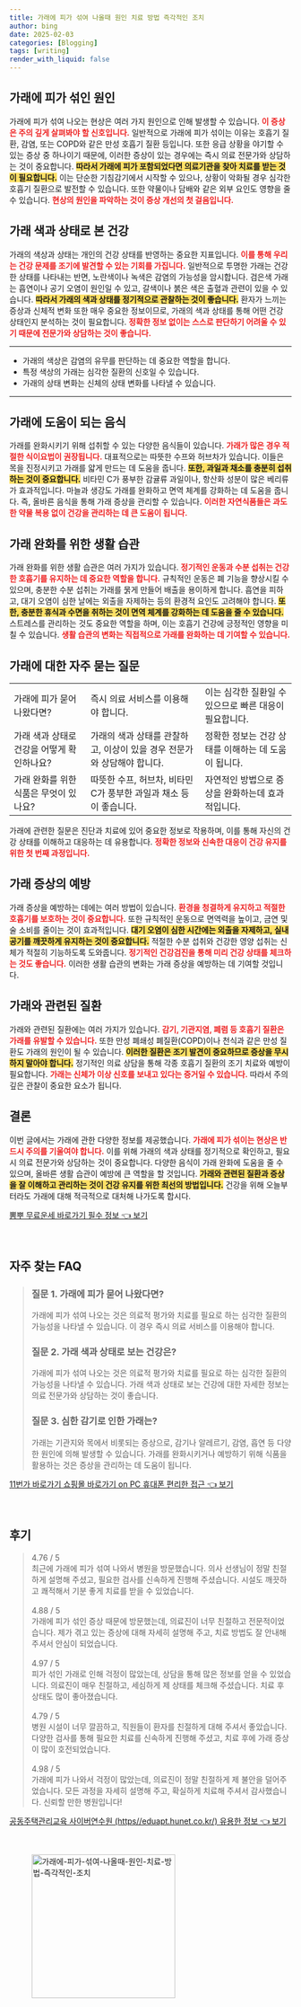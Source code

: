 ```yaml
---
title: 가래에 피가 섞여 나올때 원인 치료 방법 즉각적인 조치
author: bing
date: 2025-02-03
categories: [Blogging]
tags: [writing]
render_with_liquid: false
---
```



<h2 id='가래에 피가 섞인 원인'>가래에 피가 섞인 원인</h2>

<p>가래에 피가 섞여 나오는 현상은 여러 가지 원인으로 인해 발생할 수 있습니다. <b><span style="color: #ee2323;">이 증상은 주의 깊게 살펴봐야 할 신호입니다.</span></b> 일반적으로 가래에 피가 섞이는 이유는 호흡기 질환, 감염, 또는 COPD와 같은 만성 호흡기 질환 등입니다. 또한 응급 상황을 야기할 수 있는 증상 중 하나이기 때문에, 이러한 증상이 있는 경우에는 즉시 의료 전문가와 상담하는 것이 중요합니다. <b><span style="background-color: #ffe066;">따라서 가래에 피가 포함되었다면 의료기관을 찾아 치료를 받는 것이 필요합니다.</span></b> 이는 단순한 기침감기에서 시작할 수 있으나, 상황이 악화될 경우 심각한 호흡기 질환으로 발전할 수 있습니다. 또한 약물이나 담배와 같은 외부 요인도 영향을 줄 수 있습니다. <b><span style="color: #ee2323;">현상의 원인을 파악하는 것이 증상 개선의 첫 걸음입니다.</span></b></p>

<h2 id='가래 색과 상태로 본 건강'>가래 색과 상태로 본 건강</h2>

<p>가래의 색상과 상태는 개인의 건강 상태를 반영하는 중요한 지표입니다. <b><span style="color: #ee2323;">이를 통해 우리는 건강 문제를 조기에 발견할 수 있는 기회를 가집니다.</span></b> 일반적으로 투명한 가래는 건강한 상태를 나타내는 반면, 노란색이나 녹색은 감염의 가능성을 암시합니다. 검은색 가래는 흡연이나 공기 오염이 원인일 수 있고, 갈색이나 붉은 색은 출혈과 관련이 있을 수 있습니다. <b><span style="background-color: #ffe066;">따라서 가래의 색과 상태를 정기적으로 관찰하는 것이 좋습니다.</span></b> 환자가 느끼는 증상과 신체적 변화 또한 매우 중요한 정보이므로, 가래의 색과 상태를 통해 어떤 건강 상태인지 분석하는 것이 필요합니다. <b><span style="color: #ee2323;">정확한 정보 없이는 스스로 판단하기 어려울 수 있기 때문에 전문가와 상담하는 것이 좋습니다.</span></b></p>

<hr />

<ul>
    <li>가래의 색상은 감염의 유무를 판단하는 데 중요한 역할을 합니다.</li>
    <li>특정 색상의 가래는 심각한 질환의 신호일 수 있습니다.</li>
    <li>가래의 상태 변화는 신체의 상태 변화를 나타낼 수 있습니다.</li>
</ul>

<hr />

<h2 id='가래에 도움이 되는 음식'>가래에 도움이 되는 음식</h2>

<p>가래를 완화시키기 위해 섭취할 수 있는 다양한 음식들이 있습니다. <b><span style="color: #ee2323;">가래가 많은 경우 적절한 식이요법이 권장됩니다.</span></b> 대표적으로는 따뜻한 수프와 허브차가 있습니다. 이들은 목을 진정시키고 가래를 얇게 만드는 데 도움을 줍니다. <b><span style="background-color: #ffe066;">또한, 과일과 채소를 충분히 섭취하는 것이 중요합니다.</span></b> 비타민 C가 풍부한 감귤류 과일이나, 항산화 성분이 많은 베리류가 효과적입니다. 마늘과 생강도 가래를 완화하고 면역 체계를 강화하는 데 도움을 줍니다. 즉, 올바른 음식을 통해 가래 증상을 관리할 수 있습니다. <b><span style="color: #ee2323;">이러한 자연식품들은 과도한 약물 복용 없이 건강을 관리하는 데 큰 도움이 됩니다.</span></b></p>

<h2 id='가래 완화를 위한 생활 습관'>가래 완화를 위한 생활 습관</h2>

<p>가래 완화를 위한 생활 습관은 여러 가지가 있습니다. <b><span style="color: #ee2323;">정기적인 운동과 수분 섭취는 건강한 호흡기를 유지하는 데 중요한 역할을 합니다.</span></b> 규칙적인 운동은 폐 기능을 향상시킬 수 있으며, 충분한 수분 섭취는 가래를 묽게 만들어 배출을 용이하게 합니다. 흡연을 피하고, 대기 오염이 심한 날에는 외출을 자제하는 등의 환경적 요인도 고려해야 합니다. <b><span style="background-color: #ffe066;">또한, 충분한 휴식과 수면을 취하는 것이 면역 체계를 강화하는 데 도움을 줄 수 있습니다.</span></b> 스트레스를 관리하는 것도 중요한 역할을 하며, 이는 호흡기 건강에 긍정적인 영향을 미칠 수 있습니다. <b><span style="color: #ee2323;">생활 습관의 변화는 직접적으로 가래를 완화하는 데 기여할 수 있습니다.</span></b></p>

<h2 id='가래에 대한 자주 묻는 질문'>가래에 대한 자주 묻는 질문</h2>

<table>
    <tr>
        <td>가래에 피가 묻어 나왔다면?</td>
        <td>즉시 의료 서비스를 이용해야 합니다.</td>
        <td>이는 심각한 질환일 수 있으므로 빠른 대응이 필요합니다.</td>
    </tr>
    <tr>
        <td>가래 색과 상태로 건강을 어떻게 확인하나요?</td>
        <td>가래의 색과 상태를 관찰하고, 이상이 있을 경우 전문가와 상담해야 합니다.</td>
        <td>정확한 정보는 건강 상태를 이해하는 데 도움이 됩니다.</td>
    </tr>
    <tr>
        <td>가래 완화를 위한 식품은 무엇이 있나요?</td>
        <td> 따뜻한 수프, 허브차, 비타민 C가 풍부한 과일과 채소 등이 좋습니다.</td>
        <td>자연적인 방법으로 증상을 완화하는데 효과적입니다.</td>
    </tr>
</table>

<p>가래에 관련한 질문은 진단과 치료에 있어 중요한 정보로 작용하며, 이를 통해 자신의 건강 상태를 이해하고 대응하는 데 유용합니다. <b><span style="color: #ee2323;">정확한 정보와 신속한 대응이 건강 유지를 위한 첫 번째 과정입니다.</span></b></p>

<h2 id='가래 증상의 예방'>가래 증상의 예방</h2>

<p>가래 증상을 예방하는 데에는 여러 방법이 있습니다. <b><span style="color: #ee2323;">환경을 청결하게 유지하고 적절한 호흡기를 보호하는 것이 중요합니다.</span></b> 또한 규칙적인 운동으로 면역력을 높이고, 금연 및 술 소비를 줄이는 것이 효과적입니다. <b><span style="background-color: #ffe066;">대기 오염이 심한 시간에는 외출을 자제하고, 실내 공기를 깨끗하게 유지하는 것이 중요합니다.</span></b> 적절한 수분 섭취와 건강한 영양 섭취는 신체가 적절히 기능하도록 도와줍니다. <b><span style="color: #ee2323;">정기적인 건강검진을 통해 미리 건강 상태를 체크하는 것도 좋습니다.</span></b> 이러한 생활 습관의 변화는 가래 증상을 예방하는 데 기여할 것입니다.</p>

<h2 id='가래와 관련된 질환'>가래와 관련된 질환</h2>

<p>가래와 관련된 질환에는 여러 가지가 있습니다. <b><span style="color: #ee2323;">감기, 기관지염, 폐렴 등 호흡기 질환은 가래를 유발할 수 있습니다.</span></b> 또한 만성 폐쇄성 폐질환(COPD)이나 천식과 같은 만성 질환도 가래의 원인이 될 수 있습니다. <b><span style="background-color: #ffe066;">이러한 질환은 조기 발견이 중요하므로 증상을 무시하지 말아야 합니다.</span></b> 정기적인 의료 상담을 통해 각종 호흡기 질환의 조기 치료와 예방이 필요합니다. <b><span style="color: #ee2323;">가래는 신체가 이상 신호를 보내고 있다는 증거일 수 있습니다.</span></b> 따라서 주의 깊은 관찰이 중요한 요소가 됩니다.</p>

<h2 id='결론'>결론</h2>

<p>이번 글에서는 가래에 관한 다양한 정보를 제공했습니다. <b><span style="color: #ee2323;">가래에 피가 섞이는 현상은 반드시 주의를 기울여야 합니다.</span></b> 이를 위해 가래의 색과 상태를 정기적으로 확인하고, 필요시 의료 전문가와 상담하는 것이 중요합니다. 다양한 음식이 가래 완화에 도움을 줄 수 있으며, 올바른 생활 습관이 예방에 큰 역할을 할 것입니다. <b><span style="background-color: #ffe066;">가래와 관련된 질환과 증상을 잘 이해하고 관리하는 것이 건강 유지를 위한 최선의 방법입니다.</span></b> 건강을 위해 오늘부터라도 가래에 대해 적극적으로 대처해 나가도록 합시다.</p>


<p><a class="click-button" title="뽐뿌 무료운세 바로가기 필수 정보" href="https://24nara.github.io/posts/%EB%BD%90%EB%BF%8C-%EB%AC%B4%EB%A3%8C%EC%9A%B4%EC%84%B8-%EB%B0%94%EB%A1%9C%EA%B0%80%EA%B8%B0-%ED%95%84%EC%88%98-%EC%A0%95%EB%B3%B4/" rel="dofollow">뽐뿌 무료운세 바로가기 필수 정보 👈 보기</a></p><br>
<h2 id='자주_찾는_FAQ'>자주 찾는 FAQ</h2>
<div itemscope="" itemtype="https://schema.org/FAQPage"> 
<blockquote> 
<div itemscope="" itemprop="mainEntity" itemtype="https://schema.org/Question"> 
<h3 itemprop="name">질문 1. 가래에 피가 묻어 나왔다면?</h3> 
<div itemscope="" itemprop="acceptedAnswer" itemtype="https://schema.org/Answer"> 
<span itemprop="text"> 
<p>가래에 피가 섞여 나오는 것은 의료적 평가와 치료를 필요로 하는 심각한 질환의 가능성을 나타낼 수 있습니다. 이 경우 즉시 의료 서비스를 이용해야 합니다.</p> 
</span> 
</div> 
</div> 
<div itemscope="" itemprop="mainEntity" itemtype="https://schema.org/Question"> 
<h3 itemprop="name">질문 2. 가래 색과 상태로 보는 건강은?</h3> 
<div itemscope="" itemprop="acceptedAnswer" itemtype="https://schema.org/Answer"> 
<span itemprop="text"> 
<p>가래에 피가 섞여 나오는 것은 의료적 평가와 치료를 필요로 하는 심각한 질환의 가능성을 나타낼 수 있습니다. 가래 색과 상태로 보는 건강에 대한 자세한 정보는 의료 전문가와 상담하는 것이 좋습니다.</p> 
</span> 
</div> 
</div> 
<div itemscope="" itemprop="mainEntity" itemtype="https://schema.org/Question"> 
<h3 itemprop="name">질문 3. 심한 감기로 인한 가래는?</h3> 
<div itemscope="" itemprop="acceptedAnswer" itemtype="https://schema.org/Answer"> 
<span itemprop="text"> 
<p>가래는 기관지와 목에서 비롯되는 증상으로, 감기나 알레르기, 감염, 흡연 등 다양한 원인에 의해 발생할 수 있습니다. 가래를 완화시키거나 예방하기 위해 식품을 활용하는 것은 증상을 관리하는 데 도움이 됩니다.</p> 
</span> 
</div> 
</div> 
</blockquote> 
</div>
<p><a class="click-button" title="11번가 바로가기 쇼핑몰 바로가기 on PC 휴대폰 편리한 접근" href="https://24nara.github.io/posts/11%EB%B2%88%EA%B0%80-%EB%B0%94%EB%A1%9C%EA%B0%80%EA%B8%B0-%EC%87%BC%ED%95%91%EB%AA%B0-%EB%B0%94%EB%A1%9C%EA%B0%80%EA%B8%B0-on-PC-%ED%9C%B4%EB%8C%80%ED%8F%B0-%ED%8E%B8%EB%A6%AC%ED%95%9C-%EC%A0%91%EA%B7%BC/" rel="dofollow">11번가 바로가기 쇼핑몰 바로가기 on PC 휴대폰 편리한 접근 👈 보기</a></p><br>
<h2 id='후기'>후기</h2>
<div itemscope itemtype="https://schema.org/Product">
  <blockquote>
  <div itemprop="review" itemscope itemtype="https://schema.org/Review">
      <div itemprop="reviewRating" itemscope itemtype="https://schema.org/Rating"> <span itemprop="ratingValue">4.76</span> / <span itemprop="bestRating">5</span> </div>
      <span itemprop="reviewBody">최근에 가래에 피가 섞여 나와서 병원을 방문했습니다. 의사 선생님이 정말 친절하게 설명해 주셨고, 필요한 검사를 신속하게 진행해 주셨습니다. 시설도 깨끗하고 쾌적해서 기분 좋게 치료를 받을 수 있었습니다.</span>
  </div>
  <br>
  <div itemprop="review" itemscope itemtype="https://schema.org/Review">
      <div itemprop="reviewRating" itemscope itemtype="https://schema.org/Rating"> <span itemprop="ratingValue">4.88</span> / <span itemprop="bestRating">5</span> </div>
      <span itemprop="reviewBody">가래에 피가 섞인 증상 때문에 방문했는데, 의료진이 너무 친절하고 전문적이었습니다. 제가 겪고 있는 증상에 대해 자세히 설명해 주고, 치료 방법도 잘 안내해 주셔서 안심이 되었습니다.</span>
  </div>
  <br>
  <div itemprop="review" itemscope itemtype="https://schema.org/Review">
      <div itemprop="reviewRating" itemscope itemtype="https://schema.org/Rating"> <span itemprop="ratingValue">4.97</span> / <span itemprop="bestRating">5</span> </div>
      <span itemprop="reviewBody">피가 섞인 가래로 인해 걱정이 많았는데, 상담을 통해 많은 정보를 얻을 수 있었습니다. 의료진이 매우 친절하고, 세심하게 제 상태를 체크해 주셨습니다. 치료 후 상태도 많이 좋아졌습니다.</span>
  </div>
  <br>
  <div itemprop="review" itemscope itemtype="https://schema.org/Review">
      <div itemprop="reviewRating" itemscope itemtype="https://schema.org/Rating"> <span itemprop="ratingValue">4.79</span> / <span itemprop="bestRating">5</span> </div>
      <span itemprop="reviewBody">병원 시설이 너무 깔끔하고, 직원들이 환자를 친절하게 대해 주셔서 좋았습니다. 다양한 검사를 통해 필요한 치료를 신속하게 진행해 주셨고, 치료 후에 가래 증상이 많이 호전되었습니다.</span>
  </div>
  <br>
  <div itemprop="review" itemscope itemtype="https://schema.org/Review">
      <div itemprop="reviewRating" itemscope itemtype="https://schema.org/Rating"> <span itemprop="ratingValue">4.98</span> / <span itemprop="bestRating">5</span> </div>
      <span itemprop="reviewBody">가래에 피가 나와서 걱정이 많았는데, 의료진이 정말 친절하게 제 불안을 덜어주었습니다. 모든 과정을 자세히 설명해 주고, 확실하게 치료해 주셔서 감사했습니다. 신뢰할 만한 병원입니다!</span>
  </div>
  </blockquote>
</div>
<p><a class="click-button" title="공동주택관리교육 사이버연수원 (https//eduapt.hunet.co.kr/) 유용한 정보" href="https://24nara.github.io/posts/%EA%B3%B5%EB%8F%99%EC%A3%BC%ED%83%9D%EA%B4%80%EB%A6%AC%EA%B5%90%EC%9C%A1-%EC%82%AC%EC%9D%B4%EB%B2%84%EC%97%B0%EC%88%98%EC%9B%90-(httpseduapt.hunet.co.kr)-%EC%9C%A0%EC%9A%A9%ED%95%9C-%EC%A0%95%EB%B3%B4/" rel="dofollow">공동주택관리교육 사이버연수원 (https//eduapt.hunet.co.kr/) 유용한 정보 👈 보기</a></p><br>
<figure class="image"><img src="https://24nara.github.io/assets/img/thumbnail/가래에-피가-섞여-나올때-원인-치료-방법-즉각적인-조치.webp" alt="가래에-피가-섞여-나올때-원인-치료-방법-즉각적인-조치" width="256" height="256"></figure>